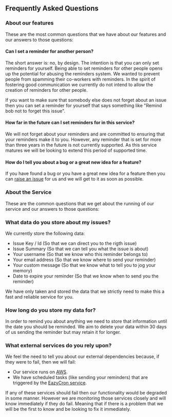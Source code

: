 ## Frequently Asked Questions

### About our features

These are the most common questions that we have about our features and our answers to those
questions:

#### Can I set a reminder for another person?

The short answer is: no, by design. The intention is that you can only set reminders for yourself. Being able 
to set reminders for other people opens up the potential for abusing the reminders system. 
We wanted to prevent people from spamming their co-workers with reminders. In the spirit of 
fostering good communication we currently do not intend to allow the creation of reminders for 
other people.

If you want to make sure that somebody else does not forget about an issue then you can
set a reminder for yourself that says something like "Remind bob not to forget this issue".

#### How far in the future can I set reminders for in this service?

We will not forget about your reminders and are committed to ensuring that your reminders make it to 
you. However, any reminder that is set for more than three years in the future is not currently
supported. As this service matures we will be looking to extend this period of supported time.

#### How do I tell you about a bug or a great new idea for a feature?

If you have found a bug or you have a great new idea for a feature then you can [raise an issue][1]
for us and we will get to it as soon as possible.

### About the Service

These are the common questions that we get about the running of our service and our answers to those
questions:

### What data do you store about my issues?

We currently store the following data:

 - Issue Key / Id (So that we can direct you to the rigth issue)
 - Issue Summary (So that we can tell you what the issue is about)
 - Your username (So that we know who this reminder belongs to)
 - Your email address (So that we know where to send your reminder)
 - Your custom message (So that we know what to tell you to jog your memory)
 - Date to expire your reminder (So that we know when to send you the reminder)

We have only taken and stored the data that we strictly need to make this a fast and reliable
service for you.

### How long do you store my data for?

In order to remind you about anything we need to store that information until the date you should be
reminded. We aim to delete your data within 30 days of us sending the reminder but may retain it for
longer.

### What external services do you rely upon?

We feel the need to tell you about our external dependencies because, if they were to fail, then we
will fail:

 - Our service runs on [AWS][5].
 - We have scheduled tasks (like sending your reminders) that are triggered by the [EazyCron service][4].

If any of these services should fail then our functionality would be degraded in some manner.
However we are monitoring those services closely and will know immediately if they do fail. Meaning
that if there is a problem that we will be the first to know and be looking to fix it immediately.

 [1]: /redirect/raise-issue
 [4]: http://www.easycron.com/
 [5]: http://aws.amazon.com/
